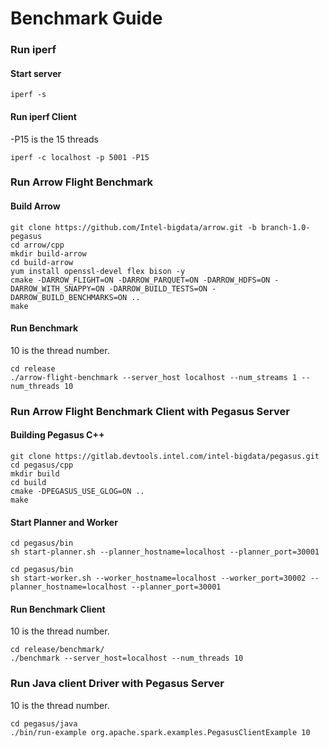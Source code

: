 # Benchmark Guide

### Run iperf
#### Start server
```
iperf -s
```
#### Run iperf Client
-P15 is the 15 threads
```
iperf -c localhost -p 5001 -P15
```

### Run Arrow Flight Benchmark
#### Build Arrow
```
git clone https://github.com/Intel-bigdata/arrow.git -b branch-1.0-pegasus
cd arrow/cpp
mkdir build-arrow
cd build-arrow
yum install openssl-devel flex bison -y
cmake -DARROW_FLIGHT=ON -DARROW_PARQUET=ON -DARROW_HDFS=ON -DARROW_WITH_SNAPPY=ON -DARROW_BUILD_TESTS=ON -DARROW_BUILD_BENCHMARKS=ON ..
make
```
#### Run Benchmark
10 is the thread number.
```
cd release
./arrow-flight-benchmark --server_host localhost --num_streams 1 --num_threads 10
```

### Run Arrow Flight Benchmark Client with Pegasus Server
#### Building Pegasus C++
```
git clone https://gitlab.devtools.intel.com/intel-bigdata/pegasus.git
cd pegasus/cpp
mkdir build
cd build
cmake -DPEGASUS_USE_GLOG=ON ..
make
```
#### Start Planner and Worker
```
cd pegasus/bin
sh start-planner.sh --planner_hostname=localhost --planner_port=30001
```
```
cd pegasus/bin
sh start-worker.sh --worker_hostname=localhost --worker_port=30002 --planner_hostname=localhost --planner_port=30001
```
#### Run Benchmark Client
10 is the thread number.
```
cd release/benchmark/
./benchmark --server_host=localhost --num_threads 10
```

### Run Java client Driver with Pegasus Server
10 is the thread number.
```
cd pegasus/java
./bin/run-example org.apache.spark.examples.PegasusClientExample 10

```
